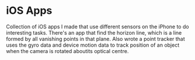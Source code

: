 # iOS Apps 
Collection of iOS apps I made that use different sensors on the iPhone to do interesting tasks. 
There's an app that find the horizon line, which is a line formed by all vanishing points in that plane.
Also wrote a point tracker that uses the gyro data and device motion data to track position of an object when the camera is rotated aboutits optical centre.
